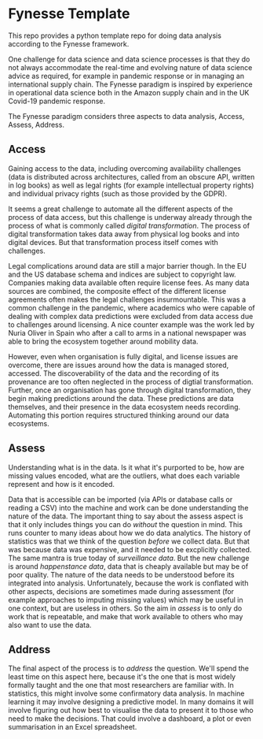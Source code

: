 # Fynesse Template

This repo provides a python template repo for doing data analysis according to the Fynesse framework.

One challenge for data science and data science processes is that they do not always accommodate the real-time and evolving nature of data science advice as required, for example in pandemic response or in managing an international supply chain. The Fynesse paradigm is inspired by experience in operational data science both in the Amazon supply chain and in the UK Covid-19 pandemic response.

The Fynesse paradigm considers three aspects to data analysis, Access, Assess, Address. 

## Access

Gaining access to the data, including overcoming availability challenges (data is distributed across architectures, called from an obscure API, written in log books) as well as legal rights (for example intellectual property rights) and individual privacy rights (such as those provided by the GDPR).

It seems a great challenge to automate all the different aspects of the process of data access, but this challenge is underway already through the process of what is commonly called *digital transformation*. The process of digital transformation takes data away from physical log books and into digital devices. But that transformation process itself comes with challenges. 

Legal complications around data are still a major barrier though. In the EU and the US database schema and indices are subject to copyright law. Companies making data available often require license fees. As many data sources are combined, the composite effect of the different license agreements often makes the legal challenges insurmountable. This was a common challenge in the pandemic, where academics who were capable of dealing with complex data predictions were excluded from data access due to challenges around licensing. A nice counter example was the work led by Nuria Oliver in Spain who after a call to arms in a national newspaper  was able to bring the ecosystem together around mobility data.

However, even when organisation is fully digital, and license issues are overcome, there are issues around how the data is managed stored, accessed. The discoverability of the data and the recording of its provenance are too often neglected in the process of digtial transformation. Further, once an organisation has gone through digital transformation, they begin making predictions around the data. These predictions are data themselves, and their presence in the data ecosystem needs recording. Automating this portion requires structured thinking around our data ecosystems.

## Assess

Understanding what is in the data. Is it what it's purported to be, how are missing values encoded, what are the outliers, what does each variable represent and how is it encoded.

Data that is accessible can be imported (via APIs or database calls or reading a CSV) into the machine and work can be done understanding the nature of the data. The important thing to say about the assess aspect is that it only includes things you can do *without* the question in mind. This runs counter to many ideas about how we do data analytics. The history of statistics was that we think of the question *before* we collect data. But that was because data was expensive, and it needed to be excplicitly collected. The same mantra is true today of *surveillance data*. But the new challenge is around *happenstance data*, data that is cheaply available but may be of poor quality. The nature of the data needs to be understood before its integrated into analysis. Unfortunately, because the work is conflated with other aspects, decisions are sometimes made during assessment (for example approaches to imputing missing values) which may be useful in one context, but are useless in others. So the aim in *assess* is to only do work that is repeatable, and make that work available to others who may also want to use the data.

## Address

The final aspect of the process is to *address* the question. We'll spend the least time on this aspect here, because it's the one that is most widely formally taught and the one that most researchers are familiar with. In statistics, this might involve some confirmatory data analysis. In machine learning it may involve designing a predictive model. In many domains it will involve figuring out how best to visualise the data to present it to those who need to make the decisions. That could involve a dashboard, a plot or even summarisation in an Excel spreadsheet.
